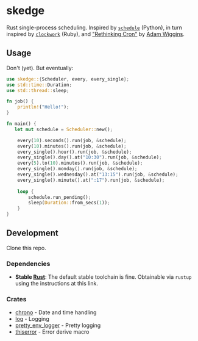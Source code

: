 # skedge

Rust single-process scheduling.  Inspired by [`schedule`](https://github.com/dbader/schedule) (Python), in turn inspired by [`clockwork`](https://github.com/Rykian/clockwork) (Ruby), and ["Rethinking Cron"](https://adam.herokuapp.com/past/2010/4/13/rethinking_cron/) by [Adam Wiggins](https://github.com/adamwiggins).

## Usage

Don't (yet).  But eventually:

```rust
use skedge::{Scheduler, every, every_single};
use std::time::Duration;
use std::thread::sleep;

fn job() {
    println!("Hello!");
}

fn main() {
   let mut schedule = Scheduler::new();

    every(10).seconds().run(job, &schedule);
    every(10).minutes().run(job, &schedule);
    every_single().hour().run(job, &schedule);
    every_single().day().at("10:30").run(job, &schedule);
    every(5).to(10).minutes().run(job, &schedule);
    every_single().monday().run(job, &schedule);
    every_single().wednesday().at("13:15").run(job, &schedule);
    every_single().minute().at(":17").run(job, &schedule);
    
    loop {
        schedule.run_pending();
        sleep(Duration::from_secs(1));
    }
}
```

## Development

Clone this repo.

### Dependencies
 
* **Stable [Rust](https://www.rust-lang.org/tools/install)**:  The default stable toolchain is fine.  Obtainable via `rustup` using the instructions at this link.

### Crates

* [chrono](https://github.com/chronotope/chrono) - Date and time handling
* [log](https://github.com/rust-lang/log) - Logging
* [pretty_env_logger](https://github.com/seanmonstar/pretty-env-logger) - Pretty logging
* [thiserror](https://github.com/dtolnay/thiserror) - Error derive macro

